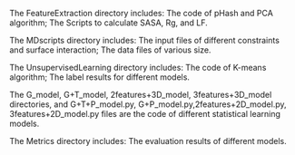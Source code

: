 The FeatureExtraction directory includes:
The code of pHash and PCA algorithm;
The Scripts to calculate SASA, Rg, and LF.


The MDscripts directory includes:
The input files of different constraints and surface interaction;
The data files of various size.


The UnsupervisedLearning directory includes:
The code of K-means algorithm;
The label results for different models.

The G_model, G+T_model, 2features+3D_model, 3features+3D_model directories,
and G+T+P_model.py, G+P_model.py,2features+2D_model.py, 3features+2D_model.py files
are the code of different statistical learning models.


The Metrics directory includes:
The evaluation results of different models.
